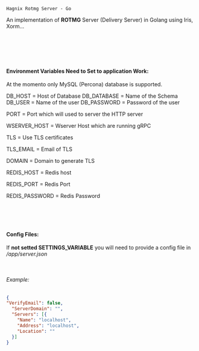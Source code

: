 ``
Hagnix Rotmg Server - Go
``

An implementation of **ROTMG** Server (Delivery Server) in Golang using Iris, Xorm...

<br/><br/><br/><br/>

#### Environment Variables Need to Set to application Work:

At the momento only MySQL (Percona) database is supported.

DB_HOST = Host of Database
DB_DATABASE = Name of the Schema
DB_USER = Name of the user
DB_PASSWORD = Password of the user

PORT = Port which will used to server the HTTP server

WSERVER_HOST = Wserver Host which are running gRPC

TLS = Use TLS certificates

TLS_EMAIL = Email of TLS

DOMAIN = Domain to generate TLS

REDIS_HOST = Redis host

REDIS_PORT = Redis Port

REDIS_PASSWORD = Redis Password

<br/><br/><br/>

#### Config Files:

If **not setted SETTINGS_VARIABLE** you will need to provide a config file in
_/app/server.json_ 

<br/>

###### Example:

```JSON
{
"VerifyEmail": false,
  "ServerDomain": "",
  "Servers": [{
    "Name": "localhost",
    "Address": "localhost",
    "Location": ""
  }]
}
```

